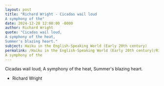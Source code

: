 ```yaml
---
layout: post
title: "Richard Wright - Cicadas wail loud
A symphony of the"
date: 2024-12-28 12:00:00 -0000
author: Richard Wright
quote: "Cicadas wail loud,
A symphony of the heat,
Summer's blazing heart."
subject: Haiku in the English-Speaking World (Early 20th century)
permalink: /Haiku in the English-Speaking World (Early 20th century)/Richard Wright/Richard Wright - Cicadas wail loud
A symphony of the
---
```


Cicadas wail loud,
A symphony of the heat,
Summer's blazing heart.

- Richard Wright
